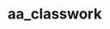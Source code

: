 # aa_classwork
 
 
                       
        
 
                       
                       
     

                       
                       
      
 
                       
                       
     
    
                       
                       
      
 
                       
                       
     

                       
                       
      
 
                       
                       
     

                       
                       
      
 
                       
                       
     

                       
                       
      
 
                       
                       
     
                
     

                       
                       
      
 
                       
                       
     
                       
                       
      
 
                       
                       
     

                       
                       
      
 
                       
                       
     

                       
                       
      
 
                       
                       
     


                       
                       
      
 
                  
                       
                       
      
 
                       
                       
     

                       
                       
      
 
                       
                       
     

                       
                       
      
 
                       
                       
     
     
                       
     
